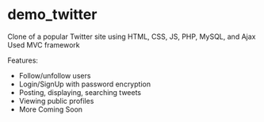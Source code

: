 # demo_twitter
Clone of a popular Twitter site using HTML, CSS, JS, PHP, MySQL, and Ajax
Used MVC framework

Features:
  - Follow/unfollow users
  - Login/SignUp with password encryption
  - Posting, displaying, searching tweets
  - Viewing public profiles
  - More Coming Soon
